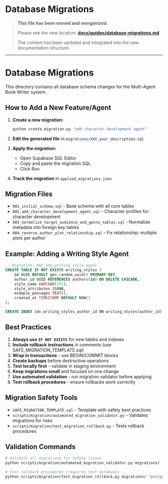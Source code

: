# Database Migrations

> **This file has been moved and reorganized.**
> 
> Please see the new location: **[docs/guides/database-migrations.md](../docs/guides/database-migrations.md)**
> 
> The content has been updated and integrated into the new documentation structure.

---

# Database Migrations

This directory contains all database schema changes for the Multi-Agent Book Writer system.

## How to Add a New Feature/Agent

1. **Create a new migration:**
   ```bash
   python create_migration.py "add character development agent"
   ```

2. **Edit the generated file** in `migrations/XXX_your_description.sql`

3. **Apply the migration:**
   - Open Supabase SQL Editor
   - Copy and paste the migration SQL
   - Click Run

4. **Track the migration** in `applied_migrations.json`

## Migration Files

- `001_initial_schema.sql` - Base schema with all core tables
- `002_add_character_development_agent.sql` - Character profiles for character development
- `003_normalize_target_audience_and_genre_tables.sql` - Normalize metadata into foreign key tables
- `004_reverse_author_plot_relationship.sql` - Fix relationship: multiple plots per author

## Example: Adding a Writing Style Agent

```sql
-- Migration: 002_add_writing_style_agent
CREATE TABLE IF NOT EXISTS writing_styles (
    id UUID DEFAULT gen_random_uuid() PRIMARY KEY,
    author_id UUID REFERENCES authors(id) ON DELETE CASCADE,
    style_name VARCHAR(255),
    style_attributes JSONB,
    example_passages TEXT[],
    created_at TIMESTAMP DEFAULT NOW()
);

CREATE INDEX idx_writing_styles_author_id ON writing_styles(author_id);
```

## Best Practices

1. **Always use `IF NOT EXISTS`** for new tables and indexes
2. **Include rollback instructions** in comments (use SAFE_MIGRATION_TEMPLATE.sql)
3. **Wrap in transactions** - use BEGIN/COMMIT blocks
4. **Create backups** before destructive operations
5. **Test locally first** - validate in staging environment
6. **Keep migrations small** and focused on one change
7. **Use automated validation** - run migration validator before applying
8. **Test rollback procedures** - ensure rollbacks work correctly

## Migration Safety Tools

- `SAFE_MIGRATION_TEMPLATE.sql` - Template with safety best practices
- `scripts/migration/automated_migration_validator.py` - Validates migrations for risks
- `scripts/migration/test_migration_rollback.py` - Tests rollback procedures

## Validation Commands

```bash
# Validate all migrations for safety issues
python scripts/migration/automated_migration_validator.py migrations/

# Test rollback procedures (requires test database)
python scripts/migration/test_migration_rollback.py migrations/ "postgresql://user:pass@localhost:5432/postgres"
```

